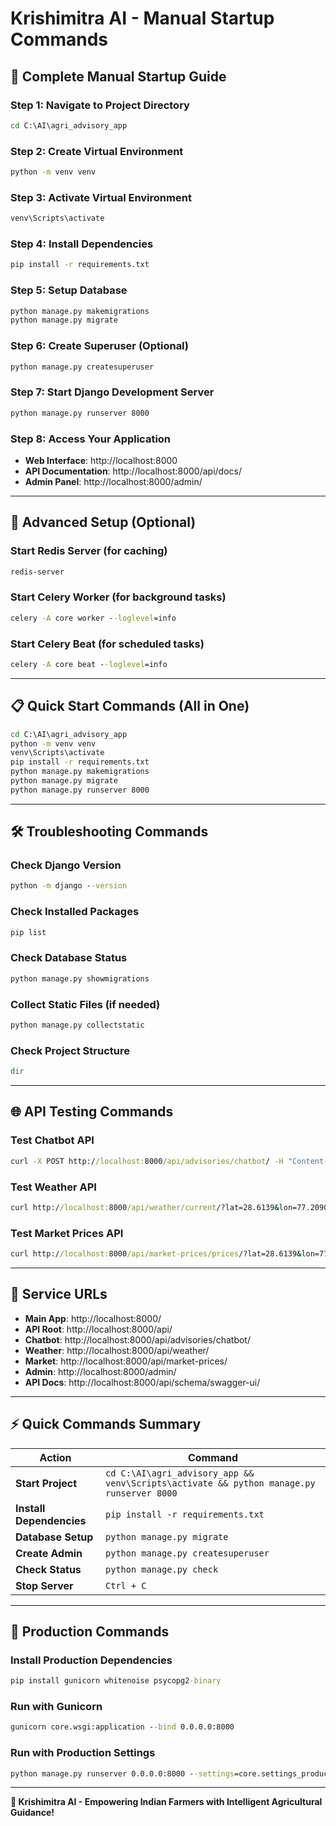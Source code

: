 # Krishimitra AI - Manual Startup Commands

## 🚀 Complete Manual Startup Guide

### Step 1: Navigate to Project Directory
```cmd
cd C:\AI\agri_advisory_app
```

### Step 2: Create Virtual Environment
```cmd
python -m venv venv
```

### Step 3: Activate Virtual Environment
```cmd
venv\Scripts\activate
```

### Step 4: Install Dependencies
```cmd
pip install -r requirements.txt
```

### Step 5: Setup Database
```cmd
python manage.py makemigrations
python manage.py migrate
```

### Step 6: Create Superuser (Optional)
```cmd
python manage.py createsuperuser
```

### Step 7: Start Django Development Server
```cmd
python manage.py runserver 8000
```

### Step 8: Access Your Application
- **Web Interface**: http://localhost:8000
- **API Documentation**: http://localhost:8000/api/docs/
- **Admin Panel**: http://localhost:8000/admin/

---

## 🔧 Advanced Setup (Optional)

### Start Redis Server (for caching)
```cmd
redis-server
```

### Start Celery Worker (for background tasks)
```cmd
celery -A core worker --loglevel=info
```

### Start Celery Beat (for scheduled tasks)
```cmd
celery -A core beat --loglevel=info
```

---

## 📋 Quick Start Commands (All in One)

```cmd
cd C:\AI\agri_advisory_app
python -m venv venv
venv\Scripts\activate
pip install -r requirements.txt
python manage.py makemigrations
python manage.py migrate
python manage.py runserver 8000
```

---

## 🛠️ Troubleshooting Commands

### Check Django Version
```cmd
python -m django --version
```

### Check Installed Packages
```cmd
pip list
```

### Check Database Status
```cmd
python manage.py showmigrations
```

### Collect Static Files (if needed)
```cmd
python manage.py collectstatic
```

### Check Project Structure
```cmd
dir
```

---

## 🌐 API Testing Commands

### Test Chatbot API
```cmd
curl -X POST http://localhost:8000/api/advisories/chatbot/ -H "Content-Type: application/json" -d "{\"query\": \"Hello\", \"language\": \"en\"}"
```

### Test Weather API
```cmd
curl http://localhost:8000/api/weather/current/?lat=28.6139&lon=77.2090&lang=en
```

### Test Market Prices API
```cmd
curl http://localhost:8000/api/market-prices/prices/?lat=28.6139&lon=77.2090&lang=en&product=wheat
```

---

## 📱 Service URLs

- **Main App**: http://localhost:8000/
- **API Root**: http://localhost:8000/api/
- **Chatbot**: http://localhost:8000/api/advisories/chatbot/
- **Weather**: http://localhost:8000/api/weather/
- **Market**: http://localhost:8000/api/market-prices/
- **Admin**: http://localhost:8000/admin/
- **API Docs**: http://localhost:8000/api/schema/swagger-ui/

---

## ⚡ Quick Commands Summary

| Action | Command |
|--------|---------|
| **Start Project** | `cd C:\AI\agri_advisory_app && venv\Scripts\activate && python manage.py runserver 8000` |
| **Install Dependencies** | `pip install -r requirements.txt` |
| **Database Setup** | `python manage.py migrate` |
| **Create Admin** | `python manage.py createsuperuser` |
| **Check Status** | `python manage.py check` |
| **Stop Server** | `Ctrl + C` |

---

## 🎯 Production Commands

### Install Production Dependencies
```cmd
pip install gunicorn whitenoise psycopg2-binary
```

### Run with Gunicorn
```cmd
gunicorn core.wsgi:application --bind 0.0.0.0:8000
```

### Run with Production Settings
```cmd
python manage.py runserver 0.0.0.0:8000 --settings=core.settings_production
```

---

**🌾 Krishimitra AI - Empowering Indian Farmers with Intelligent Agricultural Guidance!**
